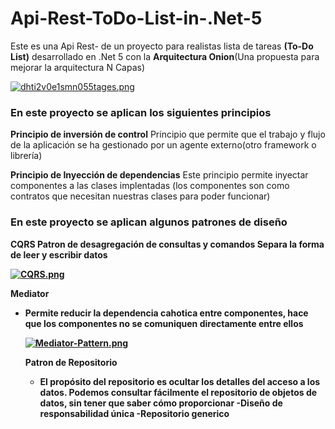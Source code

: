 # Api-Rest-ToDo-List-in-.Net-5
Este es una Api Rest- de un proyecto para realistas lista de tareas <strong>(To-Do List)</strong>
desarrollado en .Net 5 con la <strong>Arquitectura Onion</strong>(Una propuesta para mejorar la arquitectura N Capas)

[![dhti2v0e1smn055tages.png](https://i.postimg.cc/d0mDM8Lw/dhti2v0e1smn055tages.png)](https://postimg.cc/KKjmB3PH)


<strong><h3>En este proyecto se aplican los siguientes principios</h3></strong>

<b>Principio de inversión de control</b>
Principio que permite que el trabajo y flujo de la aplicación se ha gestionado por un agente externo(otro framework o librería)

<b>Principio de Inyección de dependencias</b>
Este principio permite inyectar componentes a las clases implentadas (los componentes son como contratos que necesitan nuestras clases para poder funcionar)


  <strong><h3>En este proyecto se aplican algunos patrones de diseño</h3><strong>
  
<b>CQRS</b> Patron de desagregación de consultas y comandos
Separa la forma de leer y escribir datos

[![CQRS.png](https://i.postimg.cc/44FyT4N7/CQRS.png)](https://postimg.cc/0rDPYsSP)
  
  
  
<b>Mediator</b>
- Permite reducir la dependencia cahotica entre componentes, hace que los componentes no se comuniquen directamente entre ellos 
  
  [![Mediator-Pattern.png](https://i.postimg.cc/63WqByvR/Mediator-Pattern.png)](https://postimg.cc/Y4PM328q)

  
  <b>Patron de Repositorio</b>
  - El propósito del repositorio es ocultar los detalles del acceso a los datos. Podemos consultar fácilmente el repositorio de objetos de datos, sin tener que saber cómo proporcionar
  -Diseño de responsabilidad única
  -Repositorio generico
